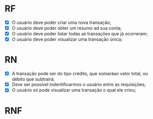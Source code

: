 # RF

- [X] O usuário deve poder criar uma nova transação;
- [X] O usuário deve poder obter um resumo ad sua conta;
- [X] O usuário deve poder listar todas as transações que já ocorreram;
- [X] O usuário deve poder visualizar uma transação única;

# RN

- [X] A transação pode ser do tipo crédito, que somaráao valor total, ou débito que subtrairá;
- [X] Deve ser possível indentificarmos o usuário entre as requisições;
- [X] O usuário só pode visualizar uma transação o qual ele criou;

# RNF